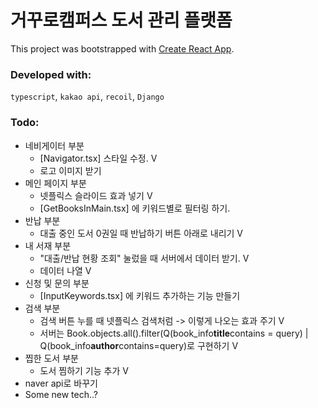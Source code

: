 # 거꾸로캠퍼스 도서 관리 플랫폼

This project was bootstrapped with [Create React App](https://github.com/facebook/create-react-app).

### Developed with:

`typescript`, `kakao api`, `recoil`, `Django`

### Todo:

- 네비게이터 부분
  - [Navigator.tsx] 스타일 수정. V
  - 로고 이미지 받기
- 메인 페이지 부분
  - 넷플릭스 슬라이드 효과 넣기 V
  - [GetBooksInMain.tsx] 에 키워드별로 필터링 하기.
- 반납 부분
  - 대출 중인 도서 0권일 때 반납하기 버튼 아래로 내리기 V
- 내 서재 부분
  - "대출/반납 현황 조회" 눌렀을 때 서버에서 데이터 받기. V
  - 데이터 나열 V
- 신청 및 문의 부분
  - [InputKeywords.tsx] 에 키워드 추가하는 기능 만들기
- 검색 부분
  - 검색 버튼 누를 때 넷플릭스 검색처럼 -> 이렇게 나오는 효과 주기 V
  - 서버는 Book.objects.all().filter(Q(book_info**title**contains = query) | Q(book_info**author**contains=query)로 구현하기 V
- 찝한 도서 부분
  - 도서 찜하기 기능 추가 V
- naver api로 바꾸기
- Some new tech..?
